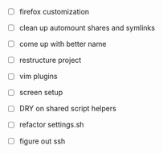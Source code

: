 - [ ] firefox customization
- [ ] clean up automount shares and symlinks
- [ ] come up with better name
- [ ] restructure project
- [ ] vim plugins
- [ ] screen setup
- [ ] DRY on shared script helpers
- [ ] refactor settings.sh
- [ ] figure out ssh

